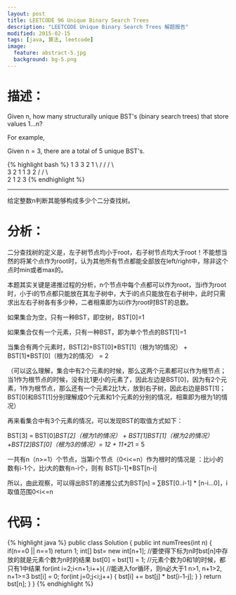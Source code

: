 ```yaml
---
layout: post
title: LEETCODE 96 Unique Binary Search Trees
description: "LEETCODE Unique Binary Search Trees 解题报告"
modified: 2015-02-15
tags: [java, 算法, leetcode]
image:
  feature: abstract-5.jpg
  background: bg-5.png
---
```


# 描述：

Given n, how many structurally unique BST's (binary search trees) that store values 1...n?

For example,

Given n = 3, there are a total of 5 unique BST's.

{% highlight bash %}
   1         3     3      2      1
    \       /     /      / \      \
     3     2     1      1   3      2
    /     /       \                 \
   2     1         2                 3
{% endhighlight %}

<!--more-->

---

给定整数n判断其能够构成多少个二分查找树。

# 分析：
二分查找树的定义是，左子树节点均小于root，右子树节点均大于root！不能想当然的将某个点作为root时，认为其他所有节点都能全部放在left/right中，除非这个点时min或者max的。

本题其实关键是递推过程的分析，n个节点中每个点都可以作为root，当i作为root时，小于i的节点都只能放在其左子树中，大于i的点只能放在右子树中，此时只需求出左右子树各有多少种，二者相乘即为以i作为root时BST的总数。

如果集合为空，只有一种BST，即空树，BST[0]=1

如果集合仅有一个元素，只有一种BST，即为单个节点的BST[1]=1

当集合有两个元素时，BST[2]=BST[0]*BST[1]（根为1的情况） + BST[1]*BST[0]（根为2的情况） = 2

（可以这么理解，集合中有2个元素的时候，那么这两个元素都可以作为根节点；当1作为根节点的时候，没有比1更小的元素了，因此左边是BST[0]，因为有2个元素，1作为根节点，那么还有一个元素2比1大，放到右子树，因此右边是BST[1]；BST[0]和BST[1]分别理解成0个元素和1个元素的分别的情况，相乘即为根为1的情况）

再来看集合中有3个元素的情况，可以发现BST的取值方式如下：

BST[3] = BST[0]*BST[2]（根为1的情况） + BST[1]*BST[1]（根为2的情况）+BST[2]*BST[0]（根为3的情况）= 1*2 + 1*1+2*1 = 5

一共有n（n>=1）个节点，当第i个节点（0<i<=n）作为根时的情况是 ：比i小的数有i-1个，比i大的数有n-i个，则有 BST[i-1]*BST[n-i]

所以，由此观察，可以得出BST的递推公式为BST[n] =  ∑BST[0..i-1] * [n-i...0]，i取值范围0<i<=n

# 代码：
{% highlight java %}
public class Solution {
    public int numTrees(int n) {
        if(n==0 || n==1) return 1;
        int[] bst= new int[n+1]; //要使得下标为n时bst[n]中存放的就是元素个数为n时的结果
        bst[0] = bst[1] = 1; //元素个数为0和1的时候，都只有1中结果
        for(int i=2;i<n+1;i++){ //能进入for循环，则n必大于1 n>1, n+1>2, n+1>=3
            bst[i] = 0;
            for(int j=0;j<i;j++) {
                bst[i] += bst[j] * bst[i-1-j];
            }
        }
        return bst[n];
    }
}
{% endhighlight %}